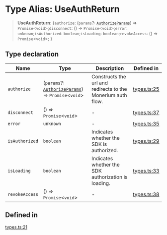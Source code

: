 # Type Alias: UseAuthReturn

> **UseAuthReturn**: \{`authorize`: (`params`?: [`AuthorizeParams`](/docs/packages/sdk-react-provider/type-aliases/AuthorizeParams.md)) => `Promise`\<`void`\>;`disconnect`: () => `Promise`\<`void`\>;`error`: `unknown`;`isAuthorized`: `boolean`;`isLoading`: `boolean`;`revokeAccess`: () => `Promise`\<`void`\>; \}

## Type declaration

| Name | Type | Description | Defined in |
| ------ | ------ | ------ | ------ |
| `authorize` | (`params`?: [`AuthorizeParams`](/docs/packages/sdk-react-provider/type-aliases/AuthorizeParams.md)) => `Promise`\<`void`\> | Constructs the url and redirects to the Monerium auth flow. | [types.ts:25](https://github.com/monerium/js-monorepo/blob/main/packages/sdk-react-provider/src/lib/types.ts#L25) |
| `disconnect` | () => `Promise`\<`void`\> | - | [types.ts:37](https://github.com/monerium/js-monorepo/blob/main/packages/sdk-react-provider/src/lib/types.ts#L37) |
| `error` | `unknown` | - | [types.ts:35](https://github.com/monerium/js-monorepo/blob/main/packages/sdk-react-provider/src/lib/types.ts#L35) |
| `isAuthorized` | `boolean` | Indicates whether the SDK is authorized. | [types.ts:29](https://github.com/monerium/js-monorepo/blob/main/packages/sdk-react-provider/src/lib/types.ts#L29) |
| `isLoading` | `boolean` | Indicates whether the SDK authorization is loading. | [types.ts:33](https://github.com/monerium/js-monorepo/blob/main/packages/sdk-react-provider/src/lib/types.ts#L33) |
| `revokeAccess` | () => `Promise`\<`void`\> | - | [types.ts:38](https://github.com/monerium/js-monorepo/blob/main/packages/sdk-react-provider/src/lib/types.ts#L38) |

## Defined in

[types.ts:21](https://github.com/monerium/js-monorepo/blob/main/packages/sdk-react-provider/src/lib/types.ts#L21)
